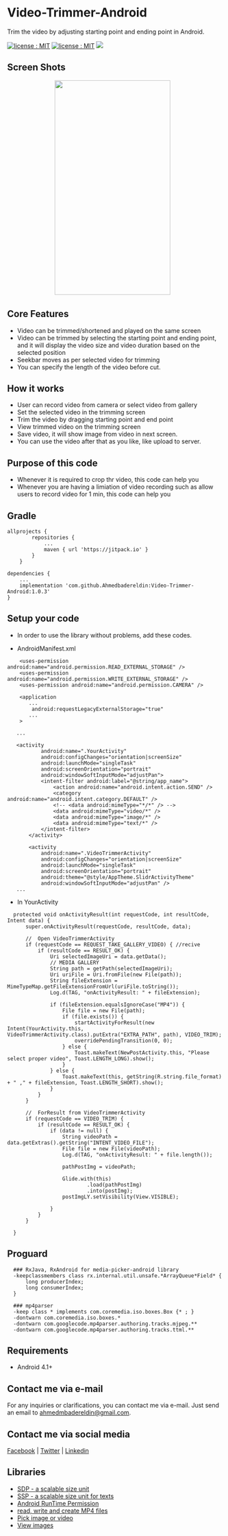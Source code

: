 # Video-Trimmer-Android #
Trim the video by adjusting starting point and ending point in Android.


<a target="_blank" href="LICENSE"><img src="https://img.shields.io/badge/licence-MIT-brightgreen.svg" alt="license : MIT"></a>
<a target="_blank" href="https://www.cmarix.com/android-application-development-services.html"><img src="https://img.shields.io/badge/platform-android-blue.svg" alt="license : MIT"></a>
[![](https://jitpack.io/v/Ahmedbadereldin/Video-Trimmer-Android.svg)](https://jitpack.io/#Ahmedbadereldin/Video-Trimmer-Android)

## Screen Shots ##

<p align="center">
<img src="screenshots/sample.gif" width="270" height="500" /> &nbsp;&nbsp;
</p>

## Core Features ##

 - Video can be trimmed/shortened and played on the same screen
 - Video can be trimmed by selecting the starting point and ending point, and it will display the video size and video duration based on the selected position
 - Seekbar moves as per selected video for trimming
 - You can specify the length of the video before cut.

## How it works ##

 - User can record video from camera or select video from gallery
 - Set the selected video in the trimming screen
 - Trim the video by dragging starting point and end point
 - View trimmed video on the trimming screen
 - Save video, it will show image from video in next screen.
 - You can use the video after that as you like, like upload to server.

## Purpose of this code ##

 - Whenever it is required to crop thr video, this code can help you
 - Whenever you are having a limiation of video recording such as allow users to record video for 1 min, this code can help you

## Gradle ##
```
allprojects {
		repositories {
			...
			maven { url 'https://jitpack.io' }
		}
	}
```

```
dependencies {
    ...
	implementation 'com.github.Ahmedbadereldin:Video-Trimmer-Android:1.0.3'
}
```

## Setup your code ##

 - In order to use the library without problems, add these codes.
   
 * AndroidManifest.xml 
 ```
     <uses-permission android:name="android.permission.READ_EXTERNAL_STORAGE" />
     <uses-permission android:name="android.permission.WRITE_EXTERNAL_STORAGE" />
     <uses-permission android:name="android.permission.CAMERA" />
 
     <application
        ...
         android:requestLegacyExternalStorage="true"
        ...
     >

    ...

    <activity
            android:name=".YourActivity"
            android:configChanges="orientation|screenSize"
            android:launchMode="singleTask"
            android:screenOrientation="portrait"
            android:windowSoftInputMode="adjustPan">
            <intent-filter android:label="@string/app_name">
                <action android:name="android.intent.action.SEND" />
                <category android:name="android.intent.category.DEFAULT" />
                <!-- <data android:mimeType="*/*" /> -->
                <data android:mimeType="video/*" />
                <data android:mimeType="image/*" />
                <data android:mimeType="text/*" />
            </intent-filter>
        </activity>

        <activity
            android:name=".VideoTrimmerActivity"
            android:configChanges="orientation|screenSize"
            android:launchMode="singleTask"
            android:screenOrientation="portrait"
            android:theme="@style/AppTheme.SlidrActivityTheme"
            android:windowSoftInputMode="adjustPan" />
    ...

 ```

 * In YourActivity
  ```
    protected void onActivityResult(int requestCode, int resultCode, Intent data) {
        super.onActivityResult(requestCode, resultCode, data);

        //  Open VideoTrimmerActivity
        if (requestCode == REQUEST_TAKE_GALLERY_VIDEO) { //recive 
            if (resultCode == RESULT_OK) {
                Uri selectedImageUri = data.getData();
                // MEDIA GALLERY
                String path = getPath(selectedImageUri);
                Uri uriFile = Uri.fromFile(new File(path));
                String fileExtension = MimeTypeMap.getFileExtensionFromUrl(uriFile.toString());
                Log.d(TAG, "onActivityResult: " + fileExtension);

                if (fileExtension.equalsIgnoreCase("MP4")) {
                    File file = new File(path);
                    if (file.exists()) {
                        startActivityForResult(new Intent(YourActivity.this, VideoTrimmerActivity.class).putExtra("EXTRA_PATH", path), VIDEO_TRIM);
                        overridePendingTransition(0, 0);
                    } else {
                        Toast.makeText(NewPostActivity.this, "Please select proper video", Toast.LENGTH_LONG).show();
                    }
                } else {
                    Toast.makeText(this, getString(R.string.file_format) + " ," + fileExtension, Toast.LENGTH_SHORT).show();
                }
            }
        }

        //  ForResult from VideoTrimmerActivity
        if (requestCode == VIDEO_TRIM) {
            if (resultCode == RESULT_OK) {
                if (data != null) {
                    String videoPath = data.getExtras().getString("INTENT_VIDEO_FILE");
                    File file = new File(videoPath);
                    Log.d(TAG, "onActivityResult: " + file.length());

                    pathPostImg = videoPath;

                    Glide.with(this)
                            .load(pathPostImg)
                            .into(postImg);
                    postImgLY.setVisibility(View.VISIBLE);

                }
            }
        }

    }
  ```
   
## Proguard ##
 
  ```
    ### RxJava, RxAndroid for media-picker-android library
    -keepclassmembers class rx.internal.util.unsafe.*ArrayQueue*Field* {
        long producerIndex;
        long consumerIndex;
    }
    
    ### mp4parser 
    -keep class * implements com.coremedia.iso.boxes.Box {* ; }
    -dontwarn com.coremedia.iso.boxes.*
    -dontwarn com.googlecode.mp4parser.authoring.tracks.mjpeg.**
    -dontwarn com.googlecode.mp4parser.authoring.tracks.ttml.**
  ```

## Requirements ##

 - Android 4.1+
  

## Contact me via e-mail ##
For any inquiries or clarifications, you can contact me via e-mail. Just send an email to [ahmedmbadereldin@gmail.com](mailto:ahmedmbadereldin@gmail.com "ahmedmbadereldin@gmail.com").

## Contact me via social media ##

[Facebook](https://www.facebook.com/AhmedMBaderElDin) | [Twitter](https://twitter.com/AhmedBaderEDin) | [Linkedin](https://www.linkedin.com/in/ahmed-m-bader-el-din-0ba48bb5/)
 
## Libraries ##

 - [SDP - a scalable size unit](https://github.com/intuit/sdp)
 - [SSP - a scalable size unit for texts](https://github.com/intuit/ssp)
 - [Android RunTime Permission](https://github.com/fccaikai/AndroidPermissionX)
 - [read, write and create MP4 files](https://github.com/sannies/mp4parser)
 - [Pick image or video](https://github.com/iamthevoid/media-picker-android)
 - [View images](https://github.com/bumptech/glide)
 
